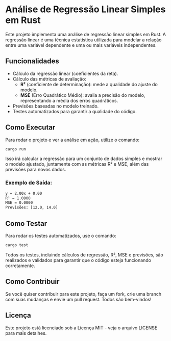 # Análise de Regressão Linear Simples em Rust

Este projeto implementa uma análise de regressão linear simples em Rust. A regressão linear é uma técnica estatística utilizada para modelar a relação entre uma variável dependente e uma ou mais variáveis independentes.

## Funcionalidades

- Cálculo da regressão linear (coeficientes da reta).
- Cálculo das métricas de avaliação:
  - **R²** (coeficiente de determinação): mede a qualidade do ajuste do modelo.
  - **MSE** (Erro Quadrático Médio): avalia a precisão do modelo, representando a média dos erros quadráticos.
- Previsões baseadas no modelo treinado.
- Testes automatizados para garantir a qualidade do código.

## Como Executar

Para rodar o projeto e ver a análise em ação, utilize o comando:

```bash
cargo run
```

Isso irá calcular a regressão para um conjunto de dados simples e mostrar o modelo ajustado, juntamente com as métricas R² e MSE, além das previsões para novos dados.

### Exemplo de Saída:

```bash
y = 2.00x + 0.00
R² = 1.0000
MSE = 0.0000
Previsões: [12.0, 14.0]
```

## Como Testar

Para rodar os testes automatizados, use o comando:

```bash
cargo test
```

Todos os testes, incluindo cálculos de regressão, R², MSE e previsões, são realizados e validados para garantir que o código esteja funcionando corretamente.


## Como Contribuir

Se você quiser contribuir para este projeto, faça um fork, crie uma branch com suas mudanças e envie um pull request. Todos são bem-vindos!

## Licença

Este projeto está licenciado sob a Licença MIT - veja o arquivo LICENSE para mais detalhes.